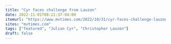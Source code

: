```yaml
---
title: "Cyr faces challenge from Lauzon"
date: 2022-11-01T08:21:37-04:00
itemurl: "https://www.mvtimes.com/2022/10/31/cyr-faces-challenge-lauzon/"
sites: "mvtimes.com"
tags: ["featured", "Julian Cyr", "Christopher Lauzon"]
draft: false
---
```


